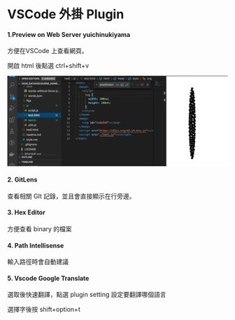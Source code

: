 # VSCode 外掛 Plugin

#### 1.Preview on Web Server yuichinukiyama

方便在VSCode 上查看網頁。

 開啟 html 後點選 ctrl+shift+v

![](../.gitbook/assets/jie-tu-20201023-shang-wu-9.58.24.png)

#### 2. GitLens

查看相關 GIt 記錄，並且會直接顯示在行旁邊。

#### 3. Hex Editor

方便查看 binary 的檔案

#### 4. Path Intellisense

輸入路徑時會自動建議

#### 5. Vscode Google Translate

選取後快速翻譯，點選 plugin setting 設定要翻譯哪個語言

選擇字後按 shift+option+t



